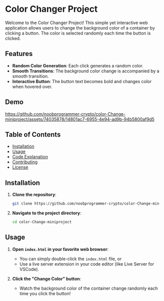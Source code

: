 # Color Changer Project

Welcome to the Color Changer Project! This simple yet interactive web application allows users to change the background color of a container by clicking a button. The color is selected randomly each time the button is clicked.

## Features

- **Random Color Generation**: Each click generates a random color.
- **Smooth Transitions**: The background color change is accompanied by a smooth transition.
- **Interactive Button**: The button text becomes bold and changes color when hovered over.

## Demo



https://github.com/noobprogrammer-crypto/color-Change-miniproject/assets/74035878/14801ac7-6955-4e94-ad9b-94b5800af9d5



## Table of Contents

- [Installation](#installation)
- [Usage](#usage)
- [Code Explanation](#code-explanation)
- [Contributing](#contributing)
- [License](#license)

## Installation

1. **Clone the repository**:
    ```bash
    git clone https://github.com/noobprogrammer-crypto/color-Change-miniproject.git
    ```
2. **Navigate to the project directory**:
    ```bash
    cd color-Change-miniproject
    ```

## Usage

1. **Open `index.html` in your favorite web browser**:
    - You can simply double-click the `index.html` file, or
    - Use a live server extension in your code editor (like Live Server for VSCode).

2. **Click the "Change Color" button**:
    - Watch the background color of the container change randomly each time you click the button!
